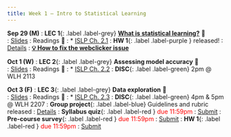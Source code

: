 ```yaml
---
title: Week 1 — Intro to Statistical Learning
---
```



**Sep 29 (M)**
: **LEC 1**{: .label .label-grey} [**What is statistical learning?**](https://podcast.ucsd.edu/watch/fa25/cogs109_b00/2) 🎥  
    : [Slides](https://canvas.ucsd.edu/courses/68350/files/16060421)
: Readings 📖
: * [ISLP Ch. 2.1](https://www.statlearning.com/)
: **HW 1**{: .label .label-purple } released!
    : [Details](https://canvas.ucsd.edu/courses/68350/assignments/1022871)
: [**💡 How to fix the webclicker issue**](https://canvas.ucsd.edu/courses/68350/discussion_topics/977256)

**Oct 1 (W)**
: **LEC 2**{: .label .label-grey} **Assessing model accuracy** 🎥  
    : [Slides](https://canvas.ucsd.edu/courses/68350/files/16079542)
: Readings 📖
: * [ISLP Ch. 2.2](https://www.statlearning.com/)
: **DISC**{: .label .label-green} 2pm @ WLH 2113

**Oct 3 (F)**
: **LEC 3**{: .label .label-grey} **Data exploration** 🎥  
    : [Slides](.)
: Readings 📖
: * [ISLP Ch. 2.3](https://www.statlearning.com/)
: **DISC**{: .label .label-green} 4pm & 5pm @ WLH 2207
: **Group project**{: .label .label-blue} Guidelines and rubric released
    : [Details](.)
: **Syllabus quiz**{: .label .label-red } <font color="red">due 11:59pm</font>
    : [Submit](https://canvas.ucsd.edu/courses/68350/quizzes/223434)
: **Pre-course survey**{: .label .label-red } <font color="red">due 11:59pm</font>
    : [Submit](https://canvas.ucsd.edu/courses/68350/assignments/1010395)
: **HW 1**{: .label .label-red } <font color="red">due 11:59pm</font>
    : [Submit](https://canvas.ucsd.edu/courses/68350/assignments/1022871)
